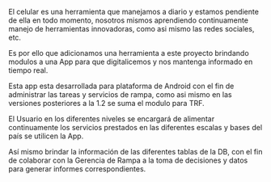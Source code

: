 El celular es una herramienta que manejamos a diario y estamos pendiente de ella en todo momento, nosotros mismos aprendiendo continuamente manejo de herramientas innovadoras, como asi mismo las redes sociales, etc.<p>
Es por ello que adicionamos una herramienta a este proyecto brindando modulos a una App para que digitalicemos y nos mantenga informado en tiempo real.<p>
Esta app esta desarrollada para plataforma de Android con el fin de administrar las tareas y servicios de rampa, como asi mismo en las versiones posteriores a la 1.2 se suma el modulo para TRF.<p>
El Usuario en los diferentes niveles se encargará de alimentar continuamente los servicios prestados en las diferentes escalas y bases del país se utilicen la App.<p>
Así mismo brindar la información de las diferentes tablas de la DB, con el fin de colaborar con la Gerencia de Rampa a la toma de decisiones y datos para generar informes correspondientes. 
